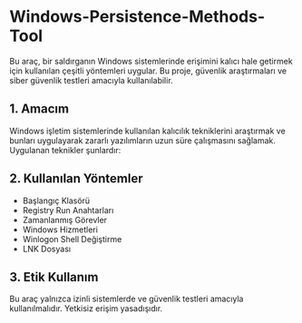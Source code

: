 # Windows-Persistence-Methods-Tool

Bu araç, bir saldırganın Windows sistemlerinde erişimini kalıcı hale getirmek için kullanılan çeşitli yöntemleri uygular. Bu proje, güvenlik araştırmaları ve siber güvenlik testleri amacıyla kullanılabilir.

## 1. Amacım

Windows işletim sistemlerinde kullanılan kalıcılık tekniklerini araştırmak ve bunları uygulayarak zararlı yazılımların uzun süre çalışmasını sağlamak. Uygulanan teknikler şunlardır:
##  2. Kullanılan Yöntemler

- Başlangıç Klasörü
- Registry Run Anahtarları
- Zamanlanmış Görevler
- Windows Hizmetleri
- Winlogon Shell Değiştirme
- LNK Dosyası

## 3. Etik Kullanım
Bu araç yalnızca izinli sistemlerde ve güvenlik testleri amacıyla kullanılmalıdır. Yetkisiz erişim yasadışıdır.


